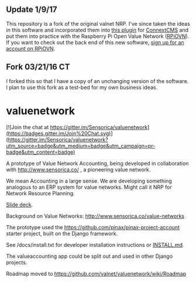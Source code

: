 ## Update 1/9/17

This repository is a fork of the original valnet NRP. I've since taken the ideas in this software and incorporated them into [this plugin](https://github.com/christroutner/rpiovn) for [ConnextCMS](http://connextcms.com) and put them into practice with the Raspberry Pi Open Value Network ([RPiOVN](http://rpiovn.com)). If you want to check out the back end of this new software, [sign up for an account on RPiOVN](http://rpiovn.org/createaccount).

## Fork 03/21/16 CT
I forked this so that I have a copy of an unchanging version of the software. I plan to use this fork as a test-bed for my own business ideas.

valuenetwork
=====================

[![Join the chat at https://gitter.im/Sensorica/valuenetwork](https://badges.gitter.im/Join%20Chat.svg)](https://gitter.im/Sensorica/valuenetwork?utm_source=badge&utm_medium=badge&utm_campaign=pr-badge&utm_content=badge)

A prototype of Value Network Accounting, being developed in collaboration with http://www.sensorica.co/ , a pioneering value network.

We mean Accounting in a large sense.  We are developing something analogous to an ERP system for value networks.  Might call it NRP for Network Resource Planning.

[Slide deck](https://docs.google.com/presentation/d/1JEPsxJOjEMHNhvIGLXzcvovrpXqpoY75YaPHDKI0t9w/pub?start=false&loop=false&delayms=3000).

Background on Value Networks: http://www.sensorica.co/value-networks

The prototype used the https://github.com/pinax/pinax-project-account starter project, built on the Django framework.

See /docs/install.txt for developer installation instructions or [INSTALL.md](INSTALL.md).

The valueaccounting app could be split out and used in other Django projects.

Roadmap moved to https://github.com/valnet/valuenetwork/wiki/Roadmap
